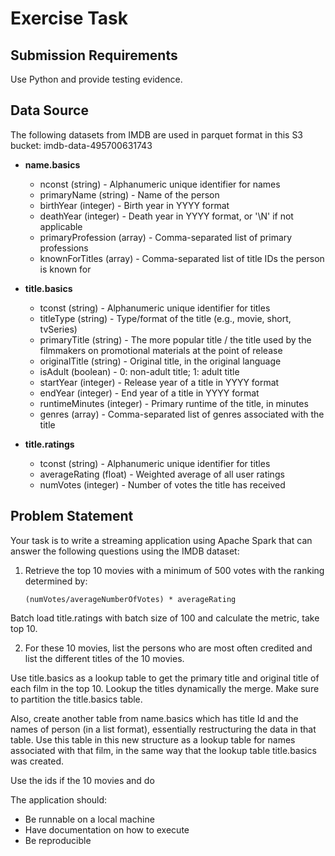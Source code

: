 # Exercise Task

## Submission Requirements
 
Use Python and provide testing evidence.
 
## Data Source
    
The following datasets from IMDB are used in parquet format in this S3 bucket: imdb-data-495700631743

- **name.basics**
  - nconst (string) - Alphanumeric unique identifier for names
  - primaryName (string) - Name of the person
  - birthYear (integer) - Birth year in YYYY format
  - deathYear (integer) - Death year in YYYY format, or '\\N' if not applicable
  - primaryProfession (array) - Comma-separated list of primary professions
  - knownForTitles (array) - Comma-separated list of title IDs the person is known for

- **title.basics**
  - tconst (string) - Alphanumeric unique identifier for titles
  - titleType (string) - Type/format of the title (e.g., movie, short, tvSeries)
  - primaryTitle (string) - The more popular title / the title used by the filmmakers on promotional materials at the point of release
  - originalTitle (string) - Original title, in the original language
  - isAdult (boolean) - 0: non-adult title; 1: adult title
  - startYear (integer) - Release year of a title in YYYY format
  - endYear (integer) - End year of a title in YYYY format
  - runtimeMinutes (integer) - Primary runtime of the title, in minutes
  - genres (array) - Comma-separated list of genres associated with the title

- **title.ratings**
  - tconst (string) - Alphanumeric unique identifier for titles
  - averageRating (float) - Weighted average of all user ratings
  - numVotes (integer) - Number of votes the title has received

## Problem Statement
 
Your task is to write a streaming application using Apache Spark that can answer the following questions using the IMDB dataset:
 
1. Retrieve the top 10 movies with a minimum of 500 votes with the ranking determined by:
   ```
   (numVotes/averageNumberOfVotes) * averageRating
   ```


Batch load title.ratings with batch size of 100 and calculate the metric, take top 10.
 
2. For these 10 movies, list the persons who are most often credited and list the different titles of the 10 movies.

Use title.basics as a lookup table to get the primary title and original title of each film in the top 10. Lookup the titles dynamically the merge. Make sure to partition the title.basics table.

Also, create another table from name.basics which has title Id and the names of person (in a list format), essentially restructuring the data in that table. Use this table in this new structure as a lookup table for names associated with that film, in the same way that the lookup table title.basics was created.

Use the ids if the 10 movies and do 
 
The application should:
- Be runnable on a local machine
- Have documentation on how to execute
- Be reproducible
